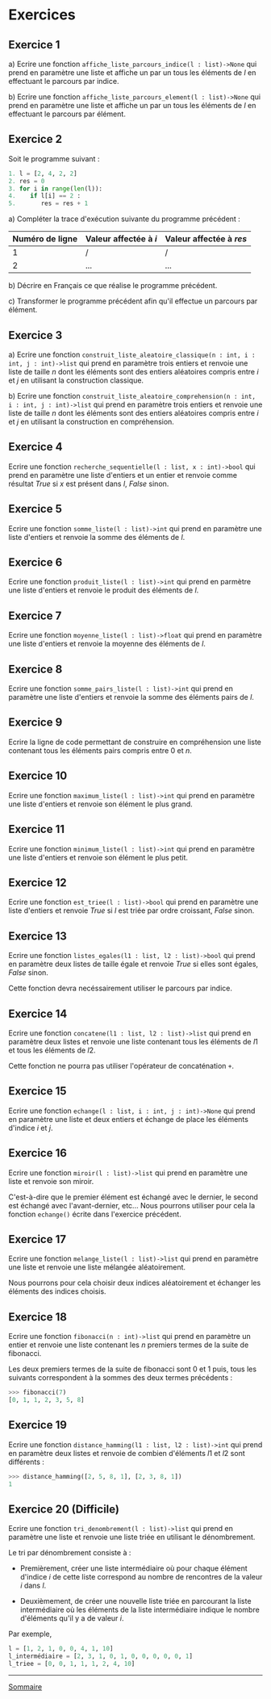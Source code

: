 # Exercices 

## Exercice 1

a) Ecrire une fonction `affiche_liste_parcours_indice(l : list)->None` qui prend en paramètre une liste et affiche un par un tous les éléments de $l$ en effectuant le parcours par indice.

b) Ecrire une fonction `affiche_liste_parcours_element(l : list)->None` qui prend en paramètre une liste et affiche un par un tous les éléments de $l$ en effectuant le parcours par élément.

## Exercice 2

Soit le programme suivant :

```python
1. l = [2, 4, 2, 2]
2. res = 0
3. for i in range(len(l)):
4.    if l[i] == 2 :
5.       res = res + 1
```

a) Compléter la trace d'exécution suivante du programme précédent :

| Numéro de ligne | Valeur affectée à $i$ | Valeur affectée à $res$ |
|---|---|---|
| 1 | / | / |
| 2 | ... | ... |

b) Décrire en Français ce que réalise le programme précédent.

c) Transformer le programme précédent afin qu'il effectue un parcours par élément.

## Exercice 3

a) Ecrire une fonction `construit_liste_aleatoire_classique(n : int, i : int, j : int)->list` qui prend en paramètre trois entiers et renvoie une liste de taille $n$ dont les éléments sont des entiers aléatoires compris entre $i$ et $j$ en utilisant la construction classique.

b) Ecrire une fonction `construit_liste_aleatoire_comprehension(n : int, i : int, j : int)->list` qui prend en paramètre trois entiers et renvoie une liste de taille $n$ dont les éléments sont des entiers aléatoires compris entre $i$ et $j$ en utilisant la construction en compréhension.

## Exercice 4

Ecrire une fonction `recherche_sequentielle(l : list, x : int)->bool` qui prend en paramètre une liste d'entiers et un entier et renvoie comme résultat $True$ si $x$ est présent dans $l$, $False$ sinon.

## Exercice 5

Ecrire une fonction `somme_liste(l : list)->int` qui prend en paramètre une liste d'entiers et renvoie la somme des éléments de $l$.

## Exercice 6

Ecrire une fonction `produit_liste(l : list)->int` qui prend en parmètre une liste d'entiers et renvoie le produit des éléments de $l$.

## Exercice 7

Ecrire une fonction `moyenne_liste(l : list)->float` qui prend en paramètre une liste d'entiers et renvoie la moyenne des éléments de $l$.

## Exercice 8

Ecrire une fonction `somme_pairs_liste(l : list)->int` qui prend en paramètre une liste d'entiers et renvoie la somme des éléments pairs de $l$.

## Exercice 9

Ecrire la ligne de code permettant de construire en compréhension une liste contenant tous les éléments pairs compris entre $0$ et $n$.

## Exercice 10

Ecrire une fonction `maximum_liste(l : list)->int` qui prend en paramètre une liste d'entiers et renvoie son élément le plus grand.

## Exercice 11

Ecrire une fonction `minimum_liste(l : list)->int` qui prend en paramètre une liste d'entiers et renvoie son élément le plus petit.

## Exercice 12

Ecrire une fonction `est_triee(l : list)->bool` qui prend en paramètre une liste d'entiers et renvoie $True$ si $l$ est triée par ordre croissant, $False$ sinon.

## Exercice 13

Ecrire une fonction `listes_egales(l1 : list, l2 : list)->bool` qui prend en paramètre deux listes de taille égale et renvoie $True$ si elles sont égales, $False$ sinon.

Cette fonction devra necéssairement utiliser le parcours par indice.

## Exercice 14

Ecrire une fonction `concatene(l1 : list, l2 : list)->list` qui prend en paramètre deux listes et renvoie une liste contenant tous les éléments de $l1$ et tous les éléments de $l2$.

Cette fonction ne pourra pas utiliser l'opérateur de concaténation `+`.

## Exercice 15

Ecrire une fonction `echange(l : list, i : int, j : int)->None` qui prend en paramètre une liste et deux entiers et échange de place les éléments d'indice $i$ et $j$.

## Exercice 16

Ecrire une fonction `miroir(l : list)->list` qui prend en paramètre une liste et renvoie son miroir.

C'est-à-dire que le premier élément est échangé avec le dernier, le second est échangé avec l'avant-dernier, etc... Nous pourrons utiliser pour cela la fonction `echange()` écrite dans l'exercice précédent.

## Exercice 17

Ecrire une fonction `melange_liste(l : list)->list` qui prend en paramètre une liste et renvoie une liste mélangée aléatoirement.

Nous pourrons pour cela choisir deux indices aléatoirement et échanger les éléments des indices choisis.

## Exercice 18

Ecrire une fonction `fibonacci(n : int)->list` qui prend en paramètre un entier et renvoie une liste contenant les $n$ premiers termes de la suite de fibonacci.

Les deux premiers termes de la suite de fibonacci sont $0$ et $1$ puis, tous les suivants correspondent à la sommes des deux termes précédents :

```python
>>> fibonacci(7)
[0, 1, 1, 2, 3, 5, 8]
```

## Exercice 19

Ecrire une fonction `distance_hamming(l1 : list, l2 : list)->int` qui prend en paramètre deux listes et renvoie de combien d'éléments $l1$ et $l2$ sont différents :

```python
>>> distance_hamming([2, 5, 8, 1], [2, 3, 8, 1])
1
```

## Exercice 20 (Difficile)

Ecrire une fonction `tri_denombrement(l : list)->list` qui prend en paramètre une liste et renvoie une liste triée en utilisant le dénombrement.

Le tri par dénombrement consiste à :

- Premièrement, créer une liste intermédiaire où pour chaque élément d'indice $i$ de cette liste correspond au nombre de rencontres de la valeur $i$ dans $l$.

- Deuxièmement, de créer une nouvelle liste triée en parcourant la liste intermédiaire où les éléments de la liste intermédiaire indique le nombre d'éléments qu'il y a de valeur $i$.

Par exemple,

```python
l = [1, 2, 1, 0, 0, 4, 1, 10]
l_intermédiaire = [2, 3, 1, 0, 1, 0, 0, 0, 0, 0, 1]
l_triee = [0, 0, 1, 1, 1, 2, 4, 10]
```

_____________

[Sommaire](./../../../README.md)